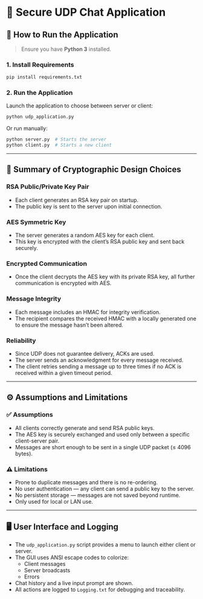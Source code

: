 # 🔐 Secure UDP Chat Application

## 🚀 How to Run the Application

> Ensure you have **Python 3** installed.

### 1. Install Requirements

```bash
pip install requirements.txt
```

### 2. Run the Application

Launch the application to choose between server or client:

```bash
python udp_application.py
```

Or run manually:

```bash
python server.py  # Starts the server
python client.py  # Starts a new client
```

---

## 🔐 Summary of Cryptographic Design Choices

### RSA Public/Private Key Pair

- Each client generates an RSA key pair on startup.
- The public key is sent to the server upon initial connection.

### AES Symmetric Key

- The server generates a random AES key for each client.
- This key is encrypted with the client’s RSA public key and sent back securely.

### Encrypted Communication

- Once the client decrypts the AES key with its private RSA key, all further communication is encrypted with AES.

### Message Integrity

- Each message includes an HMAC for integrity verification.
- The recipient compares the received HMAC with a locally generated one to ensure the message hasn’t been altered.

### Reliability

- Since UDP does not guarantee delivery, ACKs are used.
- The server sends an acknowledgment for every message received.
- The client retries sending a message up to three times if no ACK is received within a given timeout period.

---

## ⚙️ Assumptions and Limitations

### ✅ Assumptions

- All clients correctly generate and send RSA public keys.
- The AES key is securely exchanged and used only between a specific client-server pair.
- Messages are short enough to be sent in a single UDP packet (≤ 4096 bytes).

### ⚠️ Limitations

- Prone to duplicate messages and there is no re-ordering.
- No user authentication — any client can send a public key to the server.
- No persistent storage — messages are not saved beyond runtime.
- Only used for local or LAN use.

---

## 🖥️ User Interface and Logging

- The `udp_application.py` script provides a menu to launch either client or server.
- The GUI uses ANSI escape codes to colorize:
  - Client messages
  - Server broadcasts
  - Errors
- Chat history and a live input prompt are shown.
- All actions are logged to `Logging.txt` for debugging and traceability.
